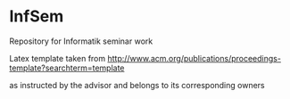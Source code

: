# InfSem

Repository for Informatik seminar work

Latex template taken from http://www.acm.org/publications/proceedings-template?searchterm=template

as instructed by the advisor and belongs to its corresponding owners
